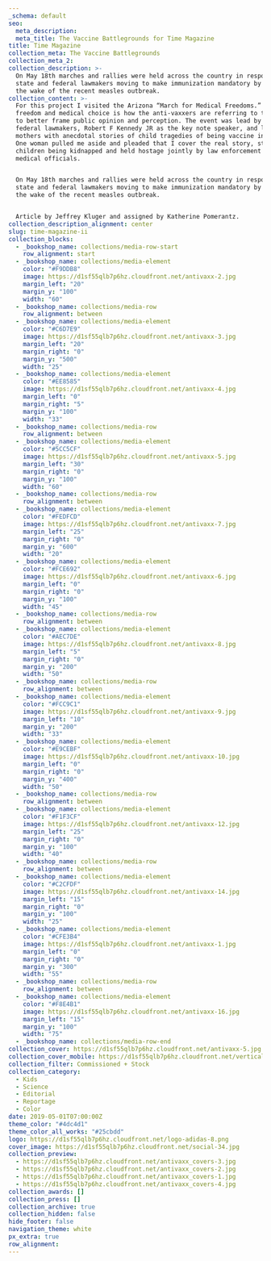 ```yaml
---
_schema: default
seo:
  meta_description:
  meta_title: The Vaccine Battlegrounds for Time Magazine
title: Time Magazine
collection_meta: The Vaccine Battlegrounds
collection_meta_2:
collection_description: >-
  On May 18th marches and rallies were held across the country in response to
  state and federal lawmakers moving to make immunization mandatory by law in
  the wake of the recent measles outbreak.
collection_content: >-
  For this project I visited the Arizona “March for Medical Freedoms.” Medical
  freedom and medical choice is how the anti-vaxxers are referring to themselves
  to better frame public opinion and perception. The event was lead by state and
  federal lawmakers, Robert F Kennedy JR as the key note speaker, and local
  mothers with anecdotal stories of child tragedies of being vaccine injured.
  One woman pulled me aside and pleaded that I cover the real story, stories of
  children being kidnapped and held hostage jointly by law enforcement and
  medical officials.


  On May 18th marches and rallies were held across the country in response to
  state and federal lawmakers moving to make immunization mandatory by law in
  the wake of the recent measles outbreak.


  Article by Jeffrey Kluger and assigned by Katherine Pomerantz.
collection_description_alignment: center
slug: time-magazine-ii
collection_blocks:
  - _bookshop_name: collections/media-row-start
    row_alignment: start
  - _bookshop_name: collections/media-element
    color: "#F9DDB8"
    image: https://d1sf55qlb7p6hz.cloudfront.net/antivaxx-2.jpg
    margin_left: "20"
    margin_y: "100"
    width: "60"
  - _bookshop_name: collections/media-row
    row_alignment: between
  - _bookshop_name: collections/media-element
    color: "#C6D7E9"
    image: https://d1sf55qlb7p6hz.cloudfront.net/antivaxx-3.jpg
    margin_left: "20"
    margin_right: "0"
    margin_y: "500"
    width: "25"
  - _bookshop_name: collections/media-element
    color: "#EE8585"
    image: https://d1sf55qlb7p6hz.cloudfront.net/antivaxx-4.jpg
    margin_left: "0"
    margin_right: "5"
    margin_y: "100"
    width: "33"
  - _bookshop_name: collections/media-row
    row_alignment: between
  - _bookshop_name: collections/media-element
    color: "#5CC5CF"
    image: https://d1sf55qlb7p6hz.cloudfront.net/antivaxx-5.jpg
    margin_left: "30"
    margin_right: "0"
    margin_y: "100"
    width: "60"
  - _bookshop_name: collections/media-row
    row_alignment: between
  - _bookshop_name: collections/media-element
    color: "#FEDFCD"
    image: https://d1sf55qlb7p6hz.cloudfront.net/antivaxx-7.jpg
    margin_left: "25"
    margin_right: "0"
    margin_y: "600"
    width: "20"
  - _bookshop_name: collections/media-element
    color: "#FCE692"
    image: https://d1sf55qlb7p6hz.cloudfront.net/antivaxx-6.jpg
    margin_left: "0"
    margin_right: "0"
    margin_y: "100"
    width: "45"
  - _bookshop_name: collections/media-row
    row_alignment: between
  - _bookshop_name: collections/media-element
    color: "#AEC7DE"
    image: https://d1sf55qlb7p6hz.cloudfront.net/antivaxx-8.jpg
    margin_left: "5"
    margin_right: "0"
    margin_y: "200"
    width: "50"
  - _bookshop_name: collections/media-row
    row_alignment: between
  - _bookshop_name: collections/media-element
    color: "#FCC9C1"
    image: https://d1sf55qlb7p6hz.cloudfront.net/antivaxx-9.jpg
    margin_left: "10"
    margin_y: "200"
    width: "33"
  - _bookshop_name: collections/media-element
    color: "#E9CEBF"
    image: https://d1sf55qlb7p6hz.cloudfront.net/antivaxx-10.jpg
    margin_left: "0"
    margin_right: "0"
    margin_y: "400"
    width: "50"
  - _bookshop_name: collections/media-row
    row_alignment: between
  - _bookshop_name: collections/media-element
    color: "#F1F3CF"
    image: https://d1sf55qlb7p6hz.cloudfront.net/antivaxx-12.jpg
    margin_left: "25"
    margin_right: "0"
    margin_y: "100"
    width: "40"
  - _bookshop_name: collections/media-row
    row_alignment: between
  - _bookshop_name: collections/media-element
    color: "#C2CFDF"
    image: https://d1sf55qlb7p6hz.cloudfront.net/antivaxx-14.jpg
    margin_left: "15"
    margin_right: "0"
    margin_y: "100"
    width: "25"
  - _bookshop_name: collections/media-element
    color: "#CFE3B4"
    image: https://d1sf55qlb7p6hz.cloudfront.net/antivaxx-1.jpg
    margin_left: "0"
    margin_right: "0"
    margin_y: "300"
    width: "55"
  - _bookshop_name: collections/media-row
    row_alignment: between
  - _bookshop_name: collections/media-element
    color: "#F8E4B1"
    image: https://d1sf55qlb7p6hz.cloudfront.net/antivaxx-16.jpg
    margin_left: "15"
    margin_y: "100"
    width: "75"
  - _bookshop_name: collections/media-row-end
collection_cover: https://d1sf55qlb7p6hz.cloudfront.net/antivaxx-5.jpg
collection_cover_mobile: https://d1sf55qlb7p6hz.cloudfront.net/verticalcovers-23.jpg
collection_filter: Commissioned + Stock
collection_category:
  - Kids
  - Science
  - Editorial
  - Reportage
  - Color
date: 2019-05-01T07:00:00Z
theme_color: "#4dc4d1"
theme_color_all_works: "#25cbdd"
logo: https://d1sf55qlb7p6hz.cloudfront.net/logo-adidas-8.png
cover_image: https://d1sf55qlb7p6hz.cloudfront.net/social-34.jpg
collection_preview:
  - https://d1sf55qlb7p6hz.cloudfront.net/antivaxx_covers-3.jpg
  - https://d1sf55qlb7p6hz.cloudfront.net/antivaxx_covers-2.jpg
  - https://d1sf55qlb7p6hz.cloudfront.net/antivaxx_covers-1.jpg
  - https://d1sf55qlb7p6hz.cloudfront.net/antivaxx_covers-4.jpg
collection_awards: []
collection_press: []
collection_archive: true
collection_hidden: false
hide_footer: false
navigation_theme: white
px_extra: true
row_alignment:
---
```

